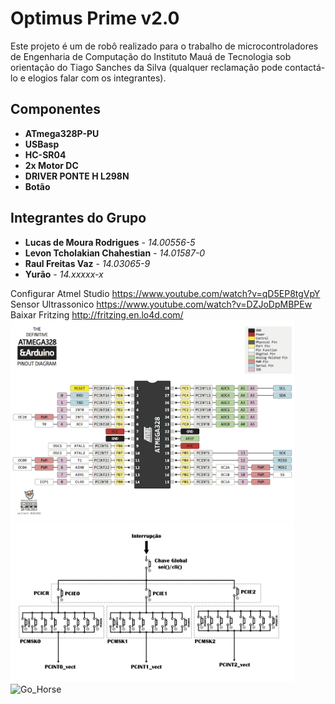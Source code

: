 # Optimus Prime v2.0 #

Este projeto é um de robô realizado para o trabalho de microcontroladores de Engenharia de Computação do Instituto Mauá de Tecnologia sob orientação do Tiago Sanches da Silva (qualquer reclamação pode contactá-lo e elogios falar com os integrantes). 

## Componentes
 - **ATmega328P-PU**
 - **USBasp**
 - **HC-SR04**
 - **2x Motor DC**
 - **DRIVER PONTE H L298N**
 - **Botão**
 

## Integrantes do Grupo
* **Lucas de Moura Rodrigues** - *14.00556-5*
* **Levon Tcholakian Chahestian** - *14.01587-0*
* **Raul Freitas Vaz** - *14.03065-9*
* **Yurão** - *14.xxxxx-x*


<p align="center">
  
  Configurar Atmel Studio
  https://www.youtube.com/watch?v=qD5EP8tgVpY
  <br>
  Sensor Ultrassonico
  https://www.youtube.com/watch?v=DZJoDpMBPEw
  <br>
  Baixar Fritzing
  http://fritzing.en.lo4d.com/
  <img src="pins.png" width="90%"/>
  <img src="interruption.png" width="90%"/>
  ![Go_Horse](https://cdn-images-1.medium.com/max/800/1*pAiFtxYHdjg4-HP6e46wZA.gif)
</p>

